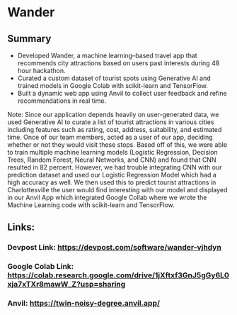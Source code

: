 # Wander

## Summary
- Developed Wander, a machine learning–based travel app that recommends city attractions based on users past interests during 48 hour hackathon.
- Curated a custom dataset of tourist spots using Generative AI and trained models in Google Colab with scikit-learn and TensorFlow.
- Built a dynamic web app using Anvil to collect user feedback and refine recommendations in real time.

Note: Since our application depends heavily on user-generated data, we used Generative AI to curate a list of tourist attractions in various cities including features such as rating, cost, address, suitability, and estimated time. Once of our team members, acted as a user of our app, deciding whether or not they would visit these stops. Based off of this, we were able to train multiple machine learning models (Logistic Regression, Decision Trees, Random Forest, Neural Networks, and CNN) and found that CNN resulted in 82 percent. However, we had trouble integrating CNN with our prediction dataset and used our Logistic Regression Model which had a high accuracy as well. We then used this to predict tourist attractions in Charlottesville the user would find interesting with our model and displayed in our Anvil App which integrated Google Collab where we wrote the Machine Learning code with scikit-learn and TensorFlow.

## Links:
### Devpost Link: https://devpost.com/software/wander-vjhdyn
### Google Colab Link: https://colab.research.google.com/drive/1jXftxf3GnJ5gGy6L0xja7xTXr8mawW_Z?usp=sharing
### Anvil: https://twin-noisy-degree.anvil.app/
